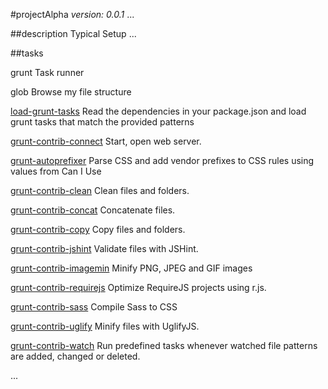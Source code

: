 #projectAlpha
*version: 0.0.1*
...

##description
Typical Setup
...

##tasks

grunt
Task runner

glob
Browse my file structure

[load-grunt-tasks](https://github.com/sindresorhus/load-grunt-tasks)
Read the dependencies in your package.json and load grunt tasks that match the provided patterns

[grunt-contrib-connect](https://github.com/gruntjs/grunt-contrib-connect)
Start, open web server.

[grunt-autoprefixer](https://github.com/nDmitry/grunt-autoprefixer)
Parse CSS and add vendor prefixes to CSS rules using values from Can I Use

[grunt-contrib-clean](https://github.com/gruntjs/grunt-contrib-clean)
Clean files and folders.

[grunt-contrib-concat](https://github.com/gruntjs/grunt-contrib-concat)
Concatenate files.

[grunt-contrib-copy](https://github.com/gruntjs/grunt-contrib-copy)
Copy files and folders.

[grunt-contrib-jshint](https://github.com/gruntjs/grunt-contrib-jshint)
Validate files with JSHint.

[grunt-contrib-imagemin](https://github.com/gruntjs/grunt-contrib-imagemin)
Minify PNG, JPEG and GIF images

[grunt-contrib-requirejs](https://github.com/gruntjs/grunt-contrib-requirejs)
Optimize RequireJS projects using r.js.

[grunt-contrib-sass](https://github.com/gruntjs/grunt-contrib-sass)
Compile Sass to CSS

[grunt-contrib-uglify](https://github.com/gruntjs/grunt-contrib-uglify)
Minify files with UglifyJS.

[grunt-contrib-watch](https://github.com/gruntjs/grunt-contrib-watch)
Run predefined tasks whenever watched file patterns are added, changed or deleted.


...
